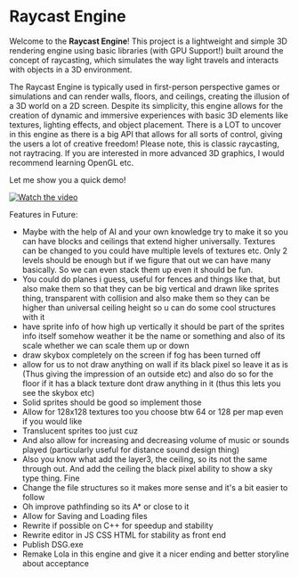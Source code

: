 # Raycast Engine

Welcome to the **Raycast Engine**! This project is a lightweight and simple 3D rendering engine using basic libraries (with GPU Support!) built around the concept of raycasting, which simulates the way light travels and interacts with objects in a 3D environment.

The Raycast Engine is typically used in first-person perspective games or simulations and can render walls, floors, and ceilings, creating the illusion of a 3D world on a 2D screen. Despite its simplicity, this engine allows for the creation of dynamic and immersive experiences with basic 3D elements like textures, lighting effects, and object placement. There is a LOT to uncover in this engine as there is a big API that allows for all sorts of control, giving the users a lot of creative freedom! Please note, this is classic raycasting, not raytracing. If you are interested in more advanced 3D graphics, I would recommend learning OpenGL etc.

Let me show you a quick demo!

[![Watch the video](https://img.youtube.com/vi/joDJuUwu1GY/0.jpg)](https://youtu.be/joDJuUwu1GY)

Features in Future:
- Maybe with the help of AI and your own knowledge try to make it so you can have blocks and ceilings that extend higher universally. Textures can be changed to you could have multiple levels of textures etc. Only 2 levels should be enough but if we figure that out we can have many basically. So we can even stack them up even it should be fun.
- You could do planes i guess, useful for fences and things like that, but also make them so that they can be big vertical and drawn like sprites thing, transparent with collision and also make them so they can be higher than universal ceiling height so u can do some cool structures with it
- have sprite info of how high up vertically it should be part of the sprites info itself somehow weather it be the name or something and also of its scale whether we can scale them up or down
- draw skybox completely on the screen if fog has been turned off
- allow for us to not draw anything on wall if its black pixel so leave it as is (Thus giving the impression of an outside etc) and also do so for the floor if it has a black texture dont draw anything in it (thus this lets you see the skybox etc)
- Solid sprites should be good so implement those
- Allow for 128x128 textures too you choose btw 64 or 128 per map even if you would like
- Translucent sprites too just cuz
- And also allow for increasing and decreasing volume of music or sounds played (particularly useful for distance sound design thing)
- Also you know what add the layer3, the ceiling, so its not the same through out. And add the ceiling the black pixel ability to show a sky type thing. Fine
- Change the file structures so it makes more sense and it's a bit easier to follow
- Oh improve pathfinding so its A* or close to it
- Allow for Saving and Loading files
- Rewrite if possible on C++ for speedup and stability
- Rewrite editor in JS CSS HTML for stability as front end 
- Publish DSG.exe
- Remake Lola in this engine and give it a nicer ending and better storyline about acceptance